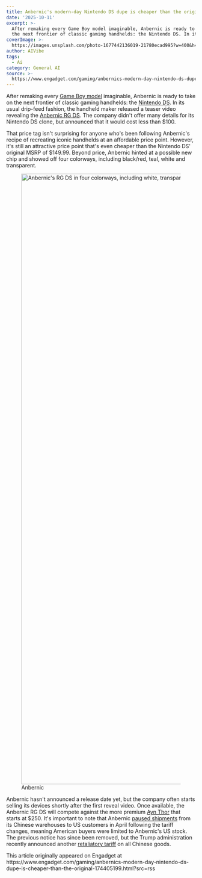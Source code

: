 ```yaml
---
title: Anbernic's modern-day Nintendo DS dupe is cheaper than the original
date: '2025-10-11'
excerpt: >-
  After remaking every Game Boy model imaginable, Anbernic is ready to take on
  the next frontier of classic gaming handhelds: the Nintendo DS. In its us...
coverImage: >-
  https://images.unsplash.com/photo-1677442136019-21780ecad995?w=400&h=200&fit=crop&auto=format
author: AIVibe
tags:
  - Ai
category: General AI
source: >-
  https://www.engadget.com/gaming/anbernics-modern-day-nintendo-ds-dupe-is-cheaper-than-the-original-174405199.html?src=rss
---
```

<p>After remaking every <a data-i13n="elm:context_link;elmt:doNotAffiliate;cpos:1;pos:1" class="no-affiliate-link" href="https://anbernic.com/products/rg35xx-2024-new">Game Boy model</a> imaginable, Anbernic is ready to take on the next frontier of classic gaming handhelds: the <a data-i13n="elm:context_link;elmt:doNotAffiliate;cpos:2;pos:1" class="no-affiliate-link" href="https://www.nintendolife.com/features/its-20-years-since-the-launch-of-nintendos-most-important-console">Nintendo DS</a>. In its usual drip-feed fashion, the handheld maker released a teaser video revealing the <a data-i13n="cpos:3;pos:1" href="https://www.youtube.com/watch?v=MvlpBaUs79c">Anbernic RG DS</a>. The company didn&#39;t offer many details for its Nintendo DS clone, but announced that it would cost less than $100.&nbsp;</p>
<p>That price tag isn&#39;t surprising for anyone who&#39;s been following Anbernic&#39;s recipe of recreating iconic handhelds at an affordable price point. However, it&#39;s still an attractive price point that&#39;s even cheaper than the Nintendo DS&#39; original MSRP of $149.99. Beyond price, Anbernic hinted at a possible new chip and showed off four colorways, including black/red, teal, white and transparent.</p>
<span id="end-legacy-contents"></span><figure><img src="https://s.yimg.com/os/creatr-uploaded-images/2025-10/15a91d40-a6c8-11f0-b6bf-6829d9a3e3fc" data-crop-orig-src="https://s.yimg.com/os/creatr-uploaded-images/2025-10/15a91d40-a6c8-11f0-b6bf-6829d9a3e3fc" style="height:1622px;width:2884px;" alt="Anbernic&#39;s RG DS in four colorways, including white, transparent, blue and red/black." data-uuid="c65621df-df35-3fc5-86dd-2c0480e9414d"><figcaption></figcaption><div class="photo-credit">Anbernic</div></figure>
<p>Anbernic hasn&#39;t announced a release date yet, but the company often starts selling its devices shortly after the first reveal video. Once available, the Anbernic RG DS will compete against the more premium <a data-i13n="elm:context_link;elmt:doNotAffiliate;cpos:4;pos:1" class="no-affiliate-link" href="https://www.engadget.com/gaming/ayn-reveals-a-nintendo-ds-style-handheld-that-comes-in-the-classic-game-boy-color-purple-194416424.html">Ayn Thor</a> that starts at $250. It&#39;s important to note that Anbernic <a data-i13n="elm:context_link;elmt:doNotAffiliate;cpos:5;pos:1" class="no-affiliate-link" href="https://www.engadget.com/gaming/retro-handheld-maker-anbernic-stops-us-shipments-due-to-tariffs-220217833.html">paused shipments</a> from its Chinese warehouses to US customers in April following the tariff changes, meaning American buyers were limited to Anbernic&#39;s US stock. The previous notice has since been removed, but the Trump administration recently announced another <a data-i13n="elm:context_link;elmt:doNotAffiliate;cpos:6;pos:1" class="no-affiliate-link" href="https://www.nytimes.com/2025/10/10/us/politics/trump-xi-china-tariffs-rare-earth.html">retaliatory tariff</a> on all Chinese goods.</p>
<p></p>This article originally appeared on Engadget at https://www.engadget.com/gaming/anbernics-modern-day-nintendo-ds-dupe-is-cheaper-than-the-original-174405199.html?src=rss
